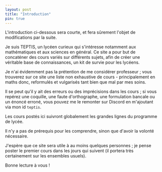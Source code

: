 ```yaml
---
layout: post
title: "Introduction"
pin: true
---
```


L'introduction ci-dessous sera courte, et fera sûrement l'objet de modifications par la suite.


Je suis TEPTIS, un lycéen curieux qui s'intéresse notamment aux mathématiques et aux sciences en général.
Ce site a pour but de concaténer des cours variés sur différents sujets, afin de créer une véritable base de connaissances, un kit de survie pour les lycéens.

 Je n'ai évidemment pas la prétention de me considérer professeur ; vous trouverez sur ce site une liste non exhaustive de cours - principalement en maths donc, reformulés et vulgarisés tant bien que mal par mes soins. 
 
 Il se peut qu'il y ait des erreurs ou des imprécisions dans les cours ; si vous repérez une coquille, une faute d'orthographe, une formulation bancale ou un énoncé erroné, vous pouvez me le remonter sur Discord en m'ajoutant via mon id `teptis`. 


Les cours postés ici suivront globalement les grandes lignes du programme de lycée. 

Il n'y a pas de prérequis pour les comprendre, sinon que d'avoir la volonté nécessaire.

J'espère que ce site sera utile à au moins quelques personnes ; je pense poster le premier cours dans les jours qui suivent (il portera très certainement sur les ensembles usuels).

Bonne lecture à vous !